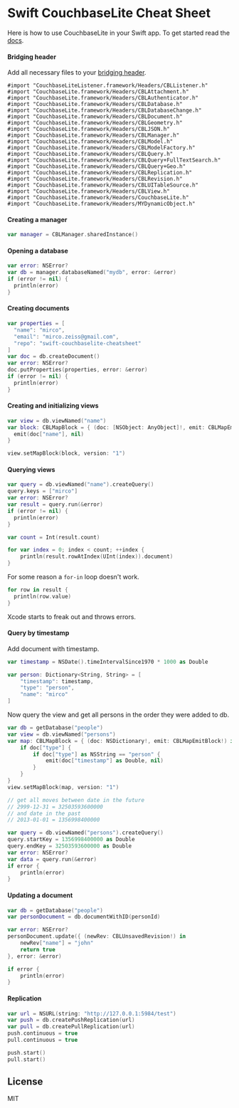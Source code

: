 
# Swift CouchbaseLite Cheat Sheet

Here is how to use CouchbaseLite in your Swift app.
To get started read the
[docs](http://developer.couchbase.com/mobile/develop/training/build-first-ios-app/create-new-project/index.html).

#### Bridging header

Add all necessary files to your
[bridging header](https://developer.apple.com/library/prerelease/ios/documentation/swift/conceptual/buildingcocoaapps/MixandMatch.html).

```
#import "CouchbaseLiteListener.framework/Headers/CBLListener.h"
#import "CouchbaseLite.framework/Headers/CBLAttachment.h"
#import "CouchbaseLite.framework/Headers/CBLAuthenticator.h"
#import "CouchbaseLite.framework/Headers/CBLDatabase.h"
#import "CouchbaseLite.framework/Headers/CBLDatabaseChange.h"
#import "CouchbaseLite.framework/Headers/CBLDocument.h"
#import "CouchbaseLite.framework/Headers/CBLGeometry.h"
#import "CouchbaseLite.framework/Headers/CBLJSON.h"
#import "CouchbaseLite.framework/Headers/CBLManager.h"
#import "CouchbaseLite.framework/Headers/CBLModel.h"
#import "CouchbaseLite.framework/Headers/CBLModelFactory.h"
#import "CouchbaseLite.framework/Headers/CBLQuery.h"
#import "CouchbaseLite.framework/Headers/CBLQuery+FullTextSearch.h"
#import "CouchbaseLite.framework/Headers/CBLQuery+Geo.h"
#import "CouchbaseLite.framework/Headers/CBLReplication.h"
#import "CouchbaseLite.framework/Headers/CBLRevision.h"
#import "CouchbaseLite.framework/Headers/CBLUITableSource.h"
#import "CouchbaseLite.framework/Headers/CBLView.h"
#import "CouchbaseLite.framework/Headers/CouchbaseLite.h"
#import "CouchbaseLite.framework/Headers/MYDynamicObject.h"
```

#### Creating a manager

```swift
var manager = CBLManager.sharedInstance()
```

#### Opening a database

```swift
var error: NSError?
var db = manager.databaseNamed("mydb", error: &error)
if (error != nil) {
  println(error)
}
```

#### Creating documents

```swift
var properties = [
  "name": "mirco",
  "email": "mirco.zeiss@gmail.com",
  "repo": "swift-couchbaselite-cheatsheet"
]
var doc = db.createDocument()
var error: NSError?
doc.putProperties(properties, error: &error)
if (error != nil) {
  println(error)
}
```

#### Creating and initializing views

```swift
var view = db.viewNamed("name")
var block: CBLMapBlock = { (doc: [NSObject: AnyObject]!, emit: CBLMapEmitBlock!) in
  emit(doc["name"], nil)
}

view.setMapBlock(block, version: "1")
```

#### Querying views

```swift
var query = db.viewNamed("name").createQuery()
query.keys = ["mirco"]
var error: NSError?
var result = query.run(&error)
if (error != nil) {
  println(error)
}

var count = Int(result.count)

for var index = 0; index < count; ++index {
    println(result.rowAtIndex(UInt(index)).document)
}
```

For some reason a `for-in` loop doesn't work.

```swift
for row in result {
  println(row.value)
}
```

Xcode starts to freak out and throws errors.

#### Query by timestamp

Add document with timestamp.

```swift
var timestamp = NSDate().timeIntervalSince1970 * 1000 as Double

var person: Dictionary<String, String> = [
    "timestamp": timestamp,
    "type": "person",
    "name": "mirco"
]
```

Now query the view and get all persons in the order they were added to db.

```swift
var db = getDatabase("people")
var view = db.viewNamed("persons")
var map: CBLMapBlock = { (doc: NSDictionary!, emit: CBLMapEmitBlock!) in
    if doc["type"] {
        if doc["type"] as NSString == "person" {
            emit(doc["timestamp"] as Double, nil)
        }
    }
}
view.setMapBlock(map, version: "1")

// get all moves between date in the future
// 2999-12-31 = 32503593600000
// and date in the past
// 2013-01-01 = 1356998400000

var query = db.viewNamed("persons").createQuery()
query.startKey = 1356998400000 as Double
query.endKey = 32503593600000 as Double
var error: NSError?
var data = query.run(&error)
if error {
    println(error)
}
```

#### Updating a document

```swift
var db = getDatabase("people")
var personDocument = db.documentWithID(personId)

var error: NSError?
personDocument.update({ (newRev: CBLUnsavedRevision!) in
    newRev["name"] = "john"
    return true
}, error: &error)

if error {
    println(error)
}
```

#### Replication

```swift
var url = NSURL(string: "http://127.0.0.1:5984/test")
var push = db.createPushReplication(url)
var pull = db.createPullReplication(url)
push.continuous = true
pull.continuous = true

push.start()
pull.start()
```

## License

MIT
